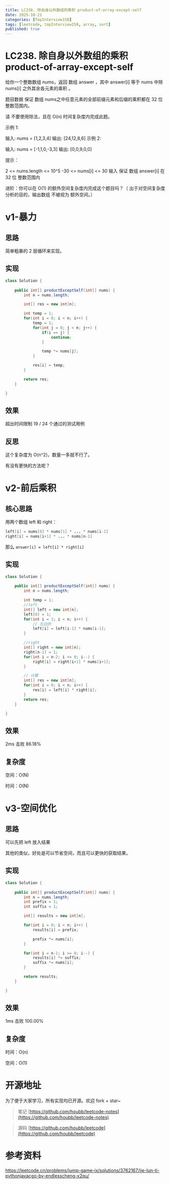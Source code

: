 ```yaml
---
title: LC238. 除自身以外数组的乘积 product-of-array-except-self 
date: 2025-10-21
categories: [TopInterview150]
tags: [leetcode, topInterview150, array, sort]
published: true
---
```


# LC238. 除自身以外数组的乘积 product-of-array-except-self 

给你一个整数数组 nums，返回 数组 answer ，其中 answer[i] 等于 nums 中除 nums[i] 之外其余各元素的乘积 。

题目数据 保证 数组 nums之中任意元素的全部前缀元素和后缀的乘积都在  32 位 整数范围内。

请 不要使用除法，且在 O(n) 时间复杂度内完成此题。

示例 1:

输入: nums = [1,2,3,4]
输出: [24,12,8,6]
示例 2:

输入: nums = [-1,1,0,-3,3]
输出: [0,0,9,0,0]
 

提示：

2 <= nums.length <= 10^5
-30 <= nums[i] <= 30
输入 保证 数组 answer[i] 在  32 位 整数范围内
 

进阶：你可以在 O(1) 的额外空间复杂度内完成这个题目吗？（ 出于对空间复杂度分析的目的，输出数组 不被视为 额外空间。）

# v1-暴力

## 思路

简单粗暴的 2 层循环来实现。

## 实现

```java
class Solution {
    
    public int[] productExceptSelf(int[] nums) {
        int n = nums.length;

        int[] res = new int[n];    

        int temp = 1;
        for(int i = 0; i < n; i++) {
            temp = 1;
            for(int j = 0; j < n; j++) {
                if(i == j) {
                    continue;
                }

                temp *= nums[j];
            }        

            res[i] = temp;
        }

        return res;
    }

}
```

## 效果

超出时间限制
19 / 24 个通过的测试用例

## 反思

这个复杂度为 O(n^2)，数量一多就不行了。

有没有更快的方法呢？

# v2-前后乘积

## 核心思路

用两个数组 left 和 right：

```java
left[i] = nums[0] * nums[1] * ... * nums[i-1]
right[i] = nums[i+1] * ... * nums[n-1]
```

那么 `answer[i] = left[i] * right[i]`

## 实现

```java
class Solution {
    
    public int[] productExceptSelf(int[] nums) {
        int n = nums.length;

        int temp = 1;
        //left
        int[] left = new int[n];
        left[0] = 1;
        for(int i = 1; i < n; i++) {
            // 左边的
            left[i] = left[i-1] * nums[i-1];
        }

        //right
        int[] right = new int[n];
        right[n-1] = 1;
        for(int i = n-2; i >= 0; i--) {
            right[i] = right[i+1] * nums[i+1];
        }    

        // 计算
        int[] res = new int[n];    
        for(int i = 0; i < n; i++) {
            res[i] = left[i] * right[i];
        }
        return res;
    }

}
```


## 效果

2ms 击败 86.18%

## 复杂度

空间：O(N)

时间：O(N)


# v3-空间优化

## 思路

可以先把 left 放入结果

其他的类似，好处是可以节省空间，而且可以更快的获取结果。

## 实现

```java
class Solution {
    
    public int[] productExceptSelf(int[] nums) {
        int n = nums.length;
        int prefix = 1;
        int suffix = 1;

        int[] results = new int[n];

        for(int i = 0; i < n; i++) {
            results[i] = prefix;

            prefix *= nums[i];
        }

        for(int i = n-1; i >= 0; i--) {
            results[i] *= suffix;
            suffix *= nums[i];
        }

        return results;
    }

}
```

## 效果

1ms 击败 100.00%

## 复杂度

时间：O(n)

空间：O(1)


# 开源地址

为了便于大家学习，所有实现均已开源。欢迎 fork + star~

> 笔记 [https://github.com/houbb/leetcode-notes](https://github.com/houbb/leetcode-notes)

> 源码 [https://github.com/houbb/leetcode](https://github.com/houbb/leetcode)


# 参考资料

https://leetcode.cn/problems/jump-game-ix/solutions/3762167/jie-lun-ti-pythonjavacgo-by-endlesscheng-x2qu/
